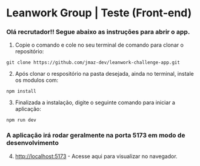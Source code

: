 # Leanwork Group | Teste (Front-end)

### Olá recrutador!! Segue abaixo as instruções para abrir o app.

1. Copie o comando e cole no seu terminal de comando para clonar o repositório:

```
git clone https://github.com/jmaz-dev/leanwork-challenge-app.git
```

2. Após clonar o respositório na pasta desejada, ainda no terminal, instale os modulos com:

`npm install`

3. Finalizada a instalação, digite o seguinte comando para iniciar a aplicação:

`npm run dev`

### A aplicação irá rodar geralmente na porta 5173 em modo de desenvolvimento

4. [http://localhost:5173](http://localhost:5173) - Acesse aqui para visualizar no navegador.
